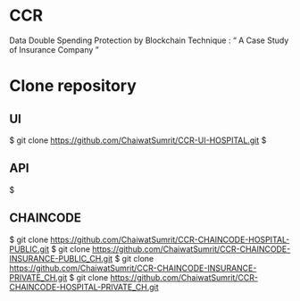 # CCR
Data Double Spending Protection  by Blockchain Technique :  “ A Case Study of Insurance Company ”

# Clone repository

## UI
$ git clone https://github.com/ChaiwatSumrit/CCR-UI-HOSPITAL.git
$

## API
$

## CHAINCODE
$ git clone https://github.com/ChaiwatSumrit/CCR-CHAINCODE-HOSPITAL-PUBLIC.git
$ git clone https://github.com/ChaiwatSumrit/CCR-CHAINCODE-INSURANCE-PUBLIC_CH.git
$ git clone https://github.com/ChaiwatSumrit/CCR-CHAINCODE-INSURANCE-PRIVATE_CH.git
$ git clone https://github.com/ChaiwatSumrit/CCR-CHAINCODE-HOSPITAL-PRIVATE_CH.git
